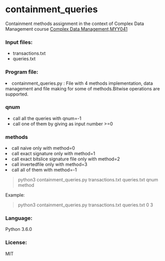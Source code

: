 # containment_queries
Containment methods assignment in the context of Complex Data Management course [Complex Data Management,MYY041](https://www.cs.uoi.gr/course/%CE%B4%CE%B9%CE%B1%CF%87%CE%B5%CE%AF%CF%81%CE%B9%CF%83%CE%B7-%CF%83%CF%8D%CE%BD%CE%B8%CE%B5%CF%84%CF%89%CE%BD-%CE%B4%CE%B5%CE%B4%CE%BF%CE%BC%CE%AD%CE%BD%CF%89%CE%BD/)


<h3>Input files:</h3>
   <ul>
      <li>  transactions.txt</li>
      <li>  queries.txt</li>
   </ul>
<h3>Program file:</h3>
   <li>  containment_queries.py : File with 4 methods implementation, data management and file making for some of methods.Bitwise operations are supported.</li>
   <p>      </p>
   <h3>qnum</h3>
   <ul>
      <li>call all the queries with qnum=-1 </li>
      <li>call one of them by giving as input number >=0  </li>
   </ul>
   <h3>methods</h3>
   <li>call naive only with method=0</li>
   <li>call exact signature only with method=1</li>
   <li>call exact bitslice signature file only with method=2</li>
   <li>call invertedfile only with method=3</li>
   <li>call all of them with method=-1</li>
   <p>      </p>
   
 > python3 containment_queries.py transactions.txt queries.txt qnum method  



 <p>Example:</p>
 
 
 > python3 containment_queries.py transactions.txt queries.txt 0 3 
  

<h3>Language:</h3>
     Python 3.6.0

<h3>License:</h3>
     MIT
